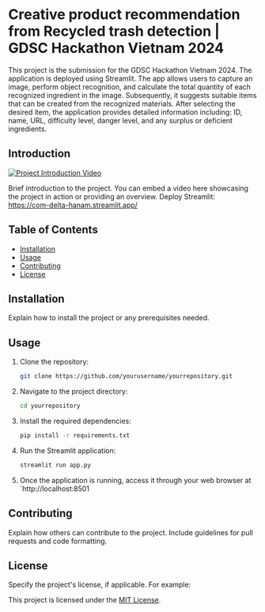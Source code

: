 # Creative product recommendation from Recycled trash detection | GDSC Hackathon Vietnam 2024

This project is the submission for the GDSC Hackathon Vietnam 2024. The application is deployed using Streamlit. The app allows users to capture an image, perform object recognition, and calculate the total quantity of each recognized ingredient in the image. Subsequently, it suggests suitable items that can be created from the recognized materials. After selecting the desired item, the application provides detailed information including: ID, name, URL, difficulty level, danger level, and any surplus or deficient ingredients.

## Introduction

[![Project Introduction Video](link_to_your_video_thumbnail_image)](link_to_your_video)

Brief introduction to the project. You can embed a video here showcasing the project in action or providing an overview.
Deploy Streamlit: https://com-delta-hanam.streamlit.app/

## Table of Contents

- [Installation](#installation)
- [Usage](#usage)
- [Contributing](#contributing)
- [License](#license)

## Installation

Explain how to install the project or any prerequisites needed.

## Usage

1. Clone the repository:

    ```bash
    git clone https://github.com/yourusername/yourrepository.git
    ```

2. Navigate to the project directory:

    ```bash
    cd yourrepository
    ```

3. Install the required dependencies:

    ```bash
    pip install -r requirements.txt
    ```

4. Run the Streamlit application:

    ```bash
    streamlit run app.py
    ```

5. Once the application is running, access it through your web browser at `http://localhost:8501

## Contributing

Explain how others can contribute to the project. Include guidelines for pull requests and code formatting.

## License

Specify the project's license, if applicable. For example:

This project is licensed under the [MIT License](LICENSE).
